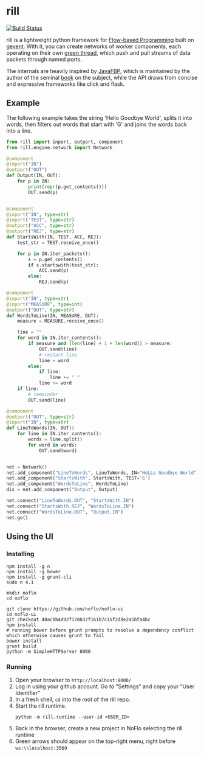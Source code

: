# rill

[![Build Status](https://travis-ci.org/chadrik/rill.svg)](https://travis-ci.org/chadrik/rill)

rill is a lightweight python framework for [Flow-based Programming](http://www.jpaulmorrison.com/fbp/)
built on [gevent](http://www.gevent.org/). With it, you can create networks of
worker components, each operating on their own [green thread](https://en.wikipedia.org/wiki/Green_threads),
which push and pull streams of data packets through named ports.


The internals are heavily inspired by [JavaFBP](https://github.com/jpaulm/javafbp), which
is maintained by the author of the seminal [book](http://www.jpaulmorrison.com/fbp/book.html)
on the subject, while the API draws from concise and expressive frameworks like click and flask.

## Example

The following example takes the string 'Hello Goodbye World', splits it into
words, then filters out words that start with 'G' and joins the words back
into a line.

```python
from rill import inport, outport, component
from rill.engine.network import Network

@component
@inport("IN")
@outport("OUT")
def Output(IN, OUT):
    for p in IN:
        print(repr(p.get_contents()))
        OUT.send(p)


@component
@inport("IN", type=str)
@inport("TEST", type=str)
@outport("ACC", type=str)
@outport("REJ", type=str)
def StartsWith(IN, TEST, ACC, REJ):
    test_str = TEST.receive_once()

    for p in IN.iter_packets():
        s = p.get_contents()
        if s.startswith(test_str):
            ACC.send(p)
        else:
            REJ.send(p)

@component
@inport("IN", type=str)
@inport("MEASURE", type=int)
@outport("OUT", type=str)
def WordsToLine(IN, MEASURE, OUT):
    measure = MEASURE.receive_once()

    line = ""
    for word in IN.iter_contents():
        if measure and (len(line) + 1 + len(word)) > measure:
            OUT.send(line)
            # restart line
            line = word
        else:
            if line:
                line += " "
            line += word
    if line:
        # remainder
        OUT.send(line)

@component
@outport("OUT", type=str)
@inport("IN", type=str)
def LineToWords(IN, OUT):
    for line in IN.iter_contents():
        words = line.split()
        for word in words:
            OUT.send(word)


net = Network()
net.add_component("LineToWords", LineToWords, IN="HeLLo Goodbye World")
net.add_component("StartsWith", StartsWith, TEST='G')
net.add_component("WordsToLine", WordsToLine)
dis = net.add_component("Output", Output)

net.connect("LineToWords.OUT", "StartsWith.IN")
net.connect("StartsWith.REJ", "WordsToLine.IN")
net.connect("WordsToLine.OUT", "Output.IN")
net.go()
```

## Using the UI

### Installing

```
npm install -g n
npm install -g bower
npm install -g grunt-cli
sudo n 4.1

mkdir noflo
cd noflo

git clone https://github.com/noflo/noflo-ui
cd noflo-ui
git checkout 40acbb4d92f178837f161b7c15f2dde2a5bfa4bc
npm install
# running bower before grunt prompts to resolve a dependency conflict which otherwise causes grunt to fail
bower install
grunt build
python -m SimpleHTTPServer 8000
```

### Running

1. Open your browser to `http://localhost:8000/`
2. Log in using your github account. Go to "Settings" and copy your "User Identifier"
3. In a fresh shell, `cd` into the root of the rill repo.
4. Start the rill runtime.
   ```
   python -m rill.runtime --user-id <USER_ID>
   ```
5. Back in the browser, create a new project in NoFlo selecting the rill runtime
6. Green arrows should appear on the top-right menu, right before
   `ws:\\localhost:3569`

